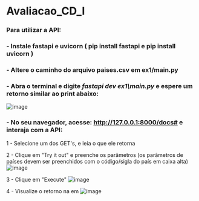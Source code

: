 # Avaliacao_CD_I
 
### Para utilizar a API:
### - Instale fastapi e uvicorn ( pip install fastapi e pip install uvicorn )
### - Altere o caminho do arquivo paises.csv em ex1/main.py
### - Abra o terminal e digite *fastapi dev ex1\main.py* e espere um retorno similar ao print abaixo:
![image](https://github.com/user-attachments/assets/af56f39f-a1b7-43d0-9940-d869423d1077)
### - No seu navegador, acesse: http://127.0.0.1:8000/docs# e interaja com a API: 
1 - Selecione um dos GET's, e leia o que ele retorna 

2 - Clique em "Try it out" e preenche os parâmetros (os parâmetros de países devem ser preenchidos com o código/sigla do país em caixa alta) ![image](https://github.com/user-attachments/assets/a31d9471-4e34-450f-bc24-f2f85298e38c) 

3 - Clique em "Execute" ![image](https://github.com/user-attachments/assets/d454758d-2497-4e7e-b6a6-3a3ce93660be) 

4 - Visualize o retorno na em ![image](https://github.com/user-attachments/assets/5d05ce10-822b-4633-9d18-f339fb226e40)
